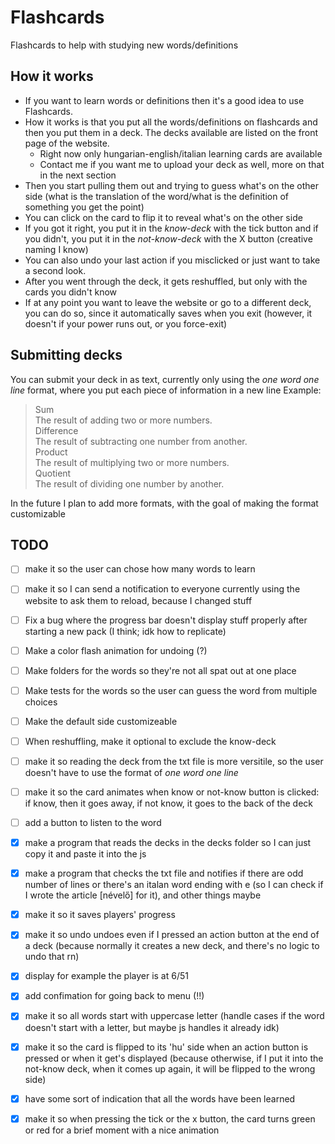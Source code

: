 # Flashcards

Flashcards to help with studying new words/definitions

## How it works

- If you want to learn words or definitions then it's a good idea to use Flashcards.
- How it works is that you put all the words/definitions on flashcards and then you put them in a deck. The decks available are listed on the front page of the website.
  - Right now only hungarian-english/italian learning cards are available
  - Contact me if you want me to upload your deck as well, more on that in the next section
- Then you start pulling them out and trying to guess what's on the other side (what is the translation of the word/what is the definition of something you get the point)
- You can click on the card to flip it to reveal what's on the other side
- If you got it right, you put it in the _know-deck_ with the tick button and if you didn't, you put it in the _not-know-deck_ with the X button (creative naming I know)
- You can also undo your last action if you misclicked or just want to take a second look.
- After you went through the deck, it gets reshuffled, but only with the cards you didn't know
- If at any point you want to leave the website or go to a different deck, you can do so, since it automatically saves when you exit (however, it doesn't if your power runs out, or you force-exit)

## Submitting decks

You can submit your deck in as text, currently only using the _one word one line_ format, where you put each piece of information in a new line
Example:

> Sum  
> The result of adding two or more numbers.  
> Difference  
> The result of subtracting one number from another.  
> Product  
> The result of multiplying two or more numbers.  
> Quotient  
> The result of dividing one number by another.

In the future I plan to add more formats, with the goal of making the format customizable

## TODO

- [ ] make it so the user can chose how many words to learn
- [ ] make it so I can send a notification to everyone currently using the website to ask them to reload, because I changed stuff
- [ ] Fix a bug where the progress bar doesn't display stuff properly after starting a new pack (I think; idk how to replicate)
- [ ] Make a color flash animation for undoing (?)
- [ ] Make folders for the words so they're not all spat out at one place
- [ ] Make tests for the words so the user can guess the word from multiple choices
- [ ] Make the default side customizeable
- [ ] When reshuffling, make it optional to exclude the know-deck
- [ ] make it so reading the deck from the txt file is more versitile, so the user doesn't have to use the format of _one word one line_
- [ ] make it so the card animates when know or not-know button is clicked: if know, then it goes away, if not know, it goes to the back of the deck
- [ ] add a button to listen to the word
- [x] make a program that reads the decks in the decks folder so I can just copy it and paste it into the js
- [x] make a program that checks the txt file and notifies if there are odd number of lines or there's an italan word ending with e (so I can check if I wrote the article [névelő] for it), and other things maybe
- [x] make it so it saves players' progress
- [x] make it so undo undoes even if I pressed an action button at the end of a deck (because normally it creates a new deck, and there's no logic to undo that rn)
- [x] display for example the player is at 6/51
- [x] add confimation for going back to menu (!!)
- [x] make it so all words start with uppercase letter (handle cases if the word doesn't start with a letter, but maybe js handles it already idk)
- [x] make it so the card is flipped to its 'hu' side when an action button is pressed or when it get's displayed (because otherwise, if I put it into the not-know deck, when it comes up again, it will be flipped to the wrong side)
- [x] have some sort of indication that all the words have been learned
- [x] make it so when pressing the tick or the x button, the card turns green or red for a brief moment with a nice animation

